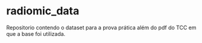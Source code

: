 # radiomic_data
Repositorio contendo o dataset para a prova prática além do pdf do TCC em que a base foi utilizada.
